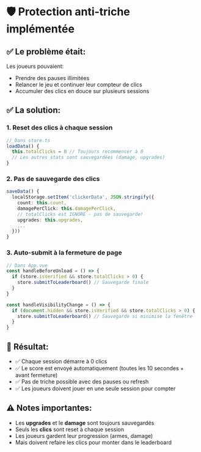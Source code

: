 # 🛡️ Protection anti-triche implémentée

## ✅ Le problème était:
Les joueurs pouvaient:
- Prendre des pauses illimitées
- Relancer le jeu et continuer leur compteur de clics
- Accumuler des clics en douce sur plusieurs sessions

## ✅ La solution:

### 1. **Reset des clics à chaque session**
```typescript
// Dans store.ts
loadData() {
  this.totalClicks = 0 // Toujours recommencer à 0
  // Les autres stats sont sauvegardées (damage, upgrades)
}
```

### 2. **Pas de sauvegarde des clics**
```typescript
saveData() {
  localStorage.setItem('clickerData', JSON.stringify({
    count: this.count,
    damagePerClick: this.damagePerClick,
    // totalClicks est IGNORÉ - pas de sauvegarde!
    upgrades: this.upgrades,
    ...
  }))
}
```

### 3. **Auto-submit à la fermeture de page**
```typescript
// Dans App.vue
const handleBeforeUnload = () => {
  if (store.isVerified && store.totalClicks > 0) {
    store.submitToLeaderboard() // Sauvegarde finale
  }
}

const handleVisibilityChange = () => {
  if (document.hidden && store.isVerified && store.totalClicks > 0) {
    store.submitToLeaderboard() // Sauvegarde si minimise la fenêtre
  }
}
```

## 🎯 Résultat:

- ✅ Chaque session démarre à 0 clics
- ✅ Le score est envoyé automatiquement (toutes les 10 secondes + avant fermeture)
- ✅ Pas de triche possible avec des pauses ou refresh
- ✅ Les joueurs doivent jouer en une seule session pour compter

## ⚠️ Notes importantes:

- Les **upgrades** et le **damage** sont toujours sauvegardés
- Seuls les **clics** sont reset à chaque session
- Les joueurs gardent leur progression (armes, damage)
- Mais doivent refaire les clics pour monter dans le leaderboard

